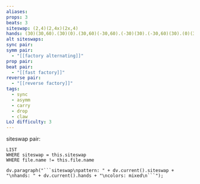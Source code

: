 ```yaml
---
aliases: 
props: 3
beats: 3
siteswap: (2,4)(2,4x)(2x,4)
hands: (30)(30,60).(30)(0).(30,60)(-30,60).(-30)(30).(-30,60)(30).(0)(30).
alt siteswaps: 
sync pair: 
symm pair:
  - "[[factory alternating]]"
prop pair: 
beat pair:
  - "[[fast factory]]"
reverse pair:
  - "[[reverse factory]]"
tags:
  - sync
  - asymm
  - carry
  - drop
  - claw
LoJ difficulty: 3
---
```

siteswap pair:
```dataview
LIST
WHERE siteswap = this.siteswap
WHERE file.name != this.file.name
```
```dataviewjs
dv.paragraph("```siteswap\npattern: " + dv.current().siteswap + "\nhands: " + dv.current().hands + "\ncolors: mixed\n```");
```
